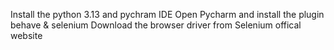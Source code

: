 Install the python 3.13 and pychram IDE
Open Pycharm and install the plugin behave & selenium
Download the browser driver  from Selenium offical website



